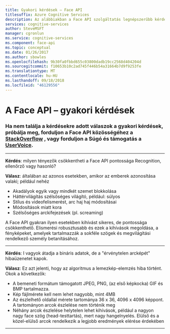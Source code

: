 ```yaml
---
title: Gyakori kérdések – Face API
titlesuffix: Azure Cognitive Services
description: Az alábbiakban a Face API szolgáltatás legnépszerűbb kérdésekre adott válaszok.
services: cognitive-services
author: SteveMSFT
manager: cgronlun
ms.service: cognitive-services
ms.component: face-api
ms.topic: conceptual
ms.date: 01/26/2017
ms.author: sbowles
ms.openlocfilehash: 9b30fa0fbbd655c03800dadb19cc2568d404204d
ms.sourcegitcommit: f10653b10c2ad745f446b54a31664b7d9f9253fe
ms.translationtype: MT
ms.contentlocale: hu-HU
ms.lasthandoff: 09/18/2018
ms.locfileid: "46129556"
---
```

# <a name="face-api-frequently-asked-questions"></a>A Face API – gyakori kérdések

### <a name="if-you-cant-find-answers-to-your-questions-in-this-faq-try-asking-the-face-api-community-on-stackoverflowhttpsstackoverflowcomquestionstaggedproject-oxfordormicrosoft-cognitive-or-contact-help-and-support-on-uservoicehttpscognitiveuservoicecom"></a>Ha nem találja a kérdésekre adott válaszok a gyakori kérdések, próbálja meg, forduljon a Face API közösségéhez a [StackOverflow](https://stackoverflow.com/questions/tagged/project-oxford+or+microsoft-cognitive) , vagy forduljon a Súgó és támogatás a [UserVoice](https://cognitive.uservoice.com/).

-----
**Kérdés**: milyen tényezők csökkentheti a Face API pontossága Recognition, ellenőrző vagy hasonló?

**Válasz**: általában az azonos esetekben, amikor az emberek azonosítása valaki; például nehéz
* Akadályok egyik vagy mindkét szemet blokkolása
* Háttérvilágítás szélsőséges világító, például: súlyos
* Stílus és videofelismerést, arc haj haj módosításai
* Módosítások miatt kora
* Szélsőséges arckifejezések (pl. screaming)

A Face API gyakran ilyen esetekben kihívást sikeres, de pontossága csökkenthető. Elismerési robusztusabb és ezek a kihívások megoldása, a fényképeket, amelyek tartalmazzák a sokféle szögek és megvilágítási rendelkező személy betanításához.

-----
**Kérdés**: I vagyok átadja a bináris adatok, de a "érvénytelen arcképét" hibaüzenetet kapok.

**Válasz**: Ez azt jelenti, hogy az algoritmus a lemezkép-elemzés hiba történt. Okok a következők:
* A bemeneti formátum támogatott JPEG, PNG, (az első képkocka) GIF és BMP tartalmazza.
* Kép fájlmérete kell nem lehet nagyobb, mint 4MB
* Az észlelhető oldallal mérete tartománya 36 x 36, 4096 x 4096 képpont. A tartományon arcok észlelése nem történik meg
* Néhány arcok észlelése helytelen lehet kihívások, például a nagyon nagy face szög (head-testtartás), mert nagy hangelnyelés. Elülső és a közel-elülső arcok rendelkezik a legjobb eredmények elérése érdekében

-----

